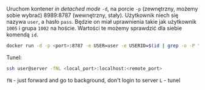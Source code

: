 Uruchom kontener _in detached mode_ `-d`, na porcie `-p` (zewnętrzny, możemy sobie wybrać) 8989:8787 (wewnętrzny, stały). Użytkownik niech się nazywa `user`, a hasło `pass`. Będzie on miał uprawnienia takie jak użytkownik `1005` i grupa `1002` na hoście. Wartości te możemy sprawdzić dla siebie komendą `id`.

```bash
docker run -d -p <port>:8787 -e USER=user -e USERID=$(id | grep -o -P "uid=\d+" | cut -d '=' -f2) -e GROUPID=1002 -e PASSWORD=pass -v /home/ifpan/projects/:/projects --name my-container-name rocker/verse:4.1.0
```

Tunel:

```bash
ssh user@server -fNL <local_port>:localhost:<remote_port>
```
`fN` - just forward and go to background, don't login to server
`L` - tunel
